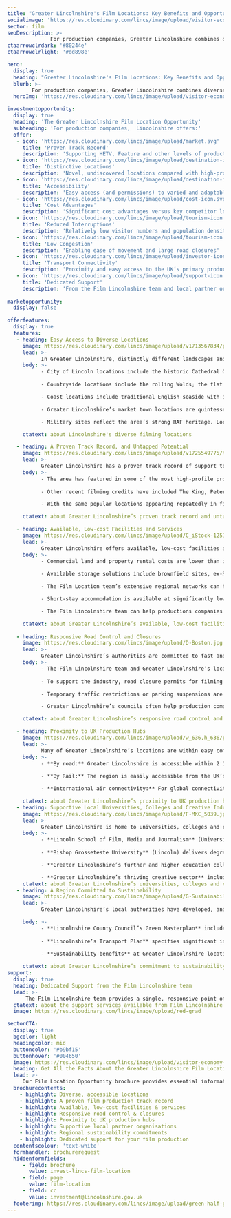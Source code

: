 ```yaml
---
title: "Greater Lincolnshire's Film Locations: Key Benefits and Opportunities"
socialimage: 'https://res.cloudinary.com/lincs/image/upload/visitor-economy-header.png'
sector: film
seoDescription: >-
              For production companies, Greater Lincolnshire combines diverse locations and a proven track record with affordability, accessibility and dedicated support from the Film Lincolnshire team.
ctaarrowclrdark: '#80244e'             
ctaarrowclrlight: '#dd898e'             

hero:
  display: true
  heading: "Greater Lincolnshire's Film Locations: Key Benefits and Opportunities"
  blurb: >-
        For production companies, Greater Lincolnshire combines diverse locations and a proven track record with affordability, accessibility and dedicated support from the Film Lincolnshire team.
  heroImg: 'https://res.cloudinary.com/lincs/image/upload/visitor-economy-header.png'

investmentopportunity:
  display: true
  heading: 'The Greater Lincolnshire Film Location Opportunity'
  subheading: 'For production companies,  Lincolnshire offers:'
  offer:
   - icon: 'https://res.cloudinary.com/lincs/image/upload/market.svg'
     title: 'Proven Track Record'
     description: 'Supporting HETV, Feature and other levels of production' 
   - icon: 'https://res.cloudinary.com/lincs/image/upload/destination-icon.svg'
     title: 'Distinctive Locations'
     description: 'Novel, undiscovered locations compared with high-profile UK regions'
   - icon: 'https://res.cloudinary.com/lincs/image/upload/destination-icon.svg'
     title: 'Accessibility'
     description: 'Easy access (and permissions) to varied and adaptable filming locations'           
   - icon: 'https://res.cloudinary.com/lincs/image/upload/cost-icon.svg'
     title: 'Cost Advantages'
     description: 'Significant cost advantages versus key competitor locations'
   - icon: 'https://res.cloudinary.com/lincs/image/upload/tourism-icon.svg'
     title: 'Reduced Interruptions'
     description: 'Relatively low visitor numbers and population densities'
   - icon: 'https://res.cloudinary.com/lincs/image/upload/tourism-icon.svg'
     title: 'Low Congestion'
     description: 'Enabling ease of movement and large road closures'     
   - icon: 'https://res.cloudinary.com/lincs/image/upload/investor-icon.svg'
     title: 'Transport Connectivity'
     description: 'Proximity and easy access to the UK’s primary production hubs'
   - icon: 'https://res.cloudinary.com/lincs/image/upload/support-icon.svg'
     title: 'Dedicated Support'
     description: 'From the Film Lincolnshire team and local partner organisations'    
             
marketopportunity:
  display: false

offerfeatures:
  display: true
  features:
   - heading: Easy Access to Diverse Locations
     image: https://res.cloudinary.com/lincs/image/upload/v1713567834/place-to-live-1.jpg
     lead: >-
           In Greater Lincolnshire, distinctly different landscapes and filming locations are accessible within small areas, with low visitor numbers, populations and congestion levels. For production companies, this means less time spent travelling and lower costs.
     body: >-
           - City of Lincoln locations include the historic Cathedral Quarter, Lincoln Cathedral, the Norman Lincoln Castle, and the Victorian Prison. 
  
           - Countryside locations include the rolling Wolds; the flat Fenlands; quaint, ‘typically English’ villages and hamlets; castles, stately homes and ancient abbeys.

           - Coast locations include traditional English seaside with iconic piers, fairgrounds and amusement arcades; and unspoilt natural coast with miles of empty beaches, vast skies and wild nature reserves.

           - Greater Lincolnshire’s market town locations are quintessentially English, with a wealth of historic streets and architectural styles, as well as river- and canal-side views.

           - Military sites reflect the area’s strong RAF heritage. Locations include disused airfields and buildings, as well as working bases and military museums.

     ctatext: about Lincolnshire's diverse filming locations 

   - heading: A Proven Track Record, and Untapped Potential
     image: https://res.cloudinary.com/lincs/image/upload/v1725549775/theking.jpg
     lead: >-
           Greater Lincolnshire has a proven track record of support to HETV, Feature and other levels of production.
     body: >-
           - The area has featured in some of the most high-profile productions of recent years, with filming credits including The Crown, Napoleon and The Da Vinci Code. 
  
           - Other recent filming credits have included The King, Peterloo, Downton Abbey, Atonement, This is England, and Pride and Prejudice.

           - With the same popular locations appearing repeatedly in films and dramas, Greater Lincolnshire offers novel, undiscovered locations – providing fresher, more distinctive settings for productions.

     ctatext: about Greater Lincolnshire’s proven track record and untapped potential  

   - heading: Available, Low-cost Facilities and Services
     image: https://res.cloudinary.com/lincs/image/upload/C_iStock-1251271461.jpg
     lead: >-
           Greater Lincolnshire offers available, low-cost facilities and services including land and property for equipment storage; parking for multiple large vehicles; accommodation and catering – enabling more efficient and profitable productions.
     body: >-
           - Commercial land and property rental costs are lower than in other popular UK locations.
  
           - Available storage solutions include brownfield sites, ex-RAF airfields and industrial units.

           - The Film Location team’s extensive regional networks can help companies source suitable space and premises.

           - Short-stay accommodation is available at significantly lower cost than in other, popular UK locations for film production.

           - The Film Lincolnshire team can help productions companies negotiate favourable rates for accommodation, catering and other local services.

     ctatext: about Greater Lincolnshire’s available, low-cost facilities and services  
     
   - heading: Responsive Road Control and Closures
     image: https://res.cloudinary.com/lincs/image/upload/D-Boston.jpg
     lead: >-
           Greater Lincolnshire’s authorities are committed to fast and efficient responses to road control and closure requests.
     body: >-
           - The Film Lincolnshire team and Greater Lincolnshire’s local authority highways teams are ready to assist production companies with advice and access arrangements. 
  
           - To support the industry, road closure permits for filming projects are expedited quickly and as a priority, with a focus on roads identified as cinematic.

           - Temporary traffic restrictions or parking suspensions are also expedited with shorter lead times than in many other areas.

           - Greater Lincolnshire’s councils often help production companies find alternative solutions without formal traffic orders, providing flexibility for crews while maintaining access for residents and visitors.

     ctatext: about Greater Lincolnshire’s responsive road control and closures     

   - heading: Proximity to UK Production Hubs
     image: https://res.cloudinary.com/lincs/image/upload/w_636,h_636/place-to-live-8.jpg
     lead: >-
           Many of Greater Lincolnshire’s locations are within easy commuting distance of the UK’s major production hubs – including London, Leeds and Manchester - delivering potential time and cost savings.
     body: >-
           - **By road:** Greater Lincolnshire is accessible within 2 1⁄2 hours from the major population centres of the Midlands and North of England, and within 2 3⁄4 hours from London.  
  
           - **By Rail:** The region is easily accessible from the UK’s major population centres. Lincoln can be reached within 2 hours from London and within 21⁄4 hours from Manchester. The south of the region can be reached from London in just over 1 hour. 

           - **International air connectivity:** For global connectivity, Humberside Airport offers frequent ‘hub-feeder’ services from and to Amsterdam Schiphol. Airports accessible within 2 hours’ drive time include East Midlands and Birmingham.

     ctatext: about Greater Lincolnshire’s proximity to UK production hubs
   - heading: Supportive Local Universities, Colleges and Creative Industries
     image: https://res.cloudinary.com/lincs/image/upload/F-MKC_5039.jpg
     lead: >-
           Greater Lincolnshire is home to universities, colleges and creative industry companies with solid film and drama credentials. They provide a source of local talent, and potential cost and time savings, for production companies seeking extra actors and crew.
     body: >-
           - **Lincoln School of Film, Media and Journalism** (University of Lincoln) delivers film production-related courses and equips students for work in the commercial sector. Industry-standard facilities include TV and radio studios, high-quality digital editing and finishing software, post-production facilities, and a 4K screening room and theatre. 
  
           - **Bishop Grosseteste University** (Lincoln) delivers degree and post-graduate courses in subjects including drama, music and business.

           - **Greater Lincolnshire’s further and higher education colleges** offer relevant courses including media production, creative media, and media and journalism.

           - **Greater Lincolnshire’s thriving creative sector** includes Lincoln Performing Arts Centre and a £3 million project to develop a creative hub in Lincoln, incorporating studios and working spaces.           
     ctatext: about Greater Lincolnshire’s universities, colleges and creative industries 
   - heading: A Region Committed to Sustainability
     image: https://res.cloudinary.com/lincs/image/upload/G-Sustainability.jpg
     lead: >-
           Greater Lincolnshire’s local authorities have developed, and are committed to delivering, clear sustainability strategies – with the potential to help production companies achieve their own sustainability goals.

     body: >-
           - **Lincolnshire County Council’s Green Masterplan** includes firm commitments to reduce waste, maximise energy efficiency, and encourage low carbon and active forms of transport wherever possible - to promote sustainability across the county.
  
           - **Lincolnshire’s Transport Plan** specifies significant investments to improve cycle and walking routes, provide extra rail services to London, develop additional electric vehicle infrastructure, and improve local bus services.

           - **Sustainability benefits** at Greater Lincolnshire locations and venues include electric vehicle charging points, and the region is home to sustainable events companies.
          
     ctatext: about Greater Lincolnshire’s commitment to sustainability 
support:
  display: true
  heading: Dedicated Support from the Film Lincolnshire team
  lead: >-
      The Film Lincolnshire team provides a single, responsive point of contact for production companies, making it straightforward to find locations, negotiate permissions and permits, and access a range of local services.
  ctatext: about the support services available from Film Lincolnshire
  image: https://res.cloudinary.com/lincs/image/upload/red-grad

sectorCTA:
  display: true
  bgcolor: light
  headingcolor: mid
  buttoncolor: '#b9bf15'
  buttonhover: '#004650'
  image: https://res.cloudinary.com/lincs/image/upload/visitor-economy-brochure.png
  heading: Get All the Facts About the Greater Lincolnshire Film Location Opportunity 
  lead: >-
     Our Film Location Opportunity brochure provides essential information and data for production companies considering and evaluating Greater Lincolnshire as a potential film location, including:                                       
  brochurecontents:
    - highlight: Diverse, accessible locations
    - highlight: A proven film production track record
    - highlight: Available, low-cost facilities & services
    - highlight: Responsive road control & closures
    - highlight: Proximity to UK production hubs
    - highlight: Supportive local partner organisations
    - highlight: Regional sustainability commitments
    - highlight: Dedicated support for your film production
  contentscolour: 'text-white'
  formhandler: brochurerequest
  hiddenformfields:
     - field: brochure
       value: invest-lincs-film-location
     - field: page
       value: film-location       
     - field: cc
       value: investment@lincolnshire.gov.uk  
  footerimg: https://res.cloudinary.com/lincs/image/upload/green-half-grad.png 
---
```


